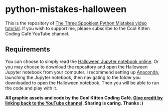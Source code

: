 # python-mistakes-halloween

This is the repository of [The Three Spookiest Python Mistakes video tutorial](https://youtu.be/Wx9-ylQeL2Y). If you wish to support me, please subscribe to the Cool Kitten Coding Café YouTube channel.

## Requirements

You can choose to simply read the [Halloween Jupyter notebook online](https://github.com/CoolKittenCodingCafe/python-mistakes-halloween/blob/master/Halloween%20jupyter%20notebook.ipynb). Or you may choose to download the repository and open the Halloween Jupyter notebook from your computer. I recommend setting up [Anaconda](https://www.anaconda.com/distribution/), launching the Jupyter notebook, then navigating to the folder you downloaded to open the Halloween notebook. Then you will be able to run the code and play with it.


**All graphic assets and code by the Cool Kitten Coding Café. [Give credit by linking back to the YouTube channel](https://www.youtube.com/channel/UCKBJP6e5AG65zn3AZzKRVgQ?view_as=subscriber). Sharing is caring. Thanks :)**
